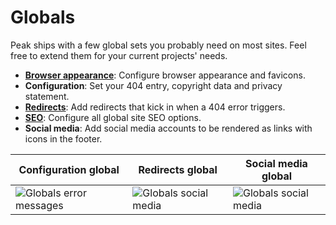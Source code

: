 # Globals

Peak ships with a few global sets you probably need on most sites. Feel free to extend them for your current projects' needs.

* **[Browser appearance](/features/browser-appearance.html#browser-appearance)**: Configure browser appearance and favicons.
* **Configuration**: Set your 404 entry, copyright data and privacy statement.
* **[Redirects](/features/redirects.html#redirects)**: Add redirects that kick in when a 404 error triggers.
* **[SEO](/features/seo)**: Configure all global site SEO options.
* **Social media**: Add social media accounts to be rendered as links with icons in the footer.

| Configuration global | Redirects global | Social media global |
|---|---|---|
| ![Globals error messages](/visuals/screenshots/globals-configuration.png) | ![Globals social media](/visuals/screenshots/globals-redirects.png) | ![Globals social media](/visuals/screenshots/globals-social-media.png) |
